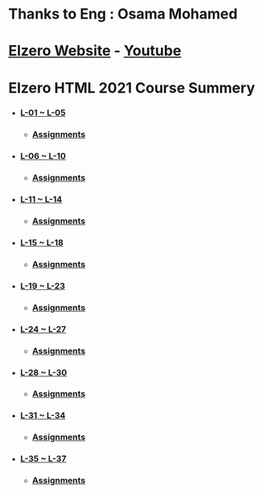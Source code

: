 # Thanks to Eng : Osama Mohamed
# [Elzero Website](https://elzero.org/) - [Youtube](https://www.youtube.com/playlist?list=PLDoPjvoNmBAw_t_XWUFbBX-c9MafPk9ji)
# Elzero HTML 2021 Course Summery

* ### [L-01 ~ L-05](https://github.com/islamahmedc/Elzero_HTML_2021_Course/wiki/Home---L-01-~-L-05)
    * ### [Assignments](https://github.com/islamahmedc/Elzero_HTML_2021_Course/tree/master/Assignments/L-01~L-05)
* ### [L-06 ~ L-10](https://github.com/islamahmedc/Elzero_HTML_2021_Course/wiki/L-06-~-L-10)
    * ### [Assignments](https://github.com/islamahmedc/Elzero_HTML_2021_Course/tree/master/Assignments/L-06~L-10)
* ### [L-11 ~ L-14](https://github.com/islamahmedc/Elzero_HTML_2021_Course/wiki/L-11-~-L-14)
    * ### [Assignments](https://github.com/islamahmedc/Elzero_HTML_2021_Course/tree/master/Assignments/L-11~L-14)
* ### [L-15 ~ L-18](https://github.com/islamahmedc/Elzero_HTML_2021_Course/wiki/L-15-~-L-18)
    * ### [Assignments](https://github.com/islamahmedc/Elzero_HTML_2021_Course/tree/master/Assignments/L-15~L-18)
* ### [L-19 ~ L-23](https://github.com/islamahmedc/Elzero_HTML_2021_Course/wiki/L-19-~-L-23)
    * ### [Assignments](https://github.com/islamahmedc/Elzero_HTML_2021_Course/tree/master/Assignments/L-19~L-23)
* ### [L-24 ~ L-27](https://github.com/islamahmedc/Elzero_HTML_2021_Course/wiki/L-24-~-L-27)
    * ### [Assignments](https://github.com/islamahmedc/Elzero_HTML_2021_Course/tree/master/Assignments/L-24~L-27)
* ### [L-28 ~ L-30](https://github.com/islamahmedc/Elzero_HTML_2021_Course/wiki/L-28-~-L-30)
    * ### [Assignments](https://github.com/islamahmedc/Elzero_HTML_2021_Course/tree/master/Assignments/L-28~L-30)
* ### [L-31 ~ L-34](https://github.com/islamahmedc/Elzero_HTML_2021_Course/wiki/L-31-~-L-34)
    * ### [Assignments](https://github.com/islamahmedc/Elzero_HTML_2021_Course/tree/master/Assignments/L-31~L-34)
* ### [L-35 ~ L-37](https://github.com/islamahmedc/Elzero_HTML_2021_Course/wiki/L-35-~-L-37)
    * ### [Assignments](https://github.com/islamahmedc/Elzero_HTML_2021_Course/tree/master/Assignments/L-35~L-37)